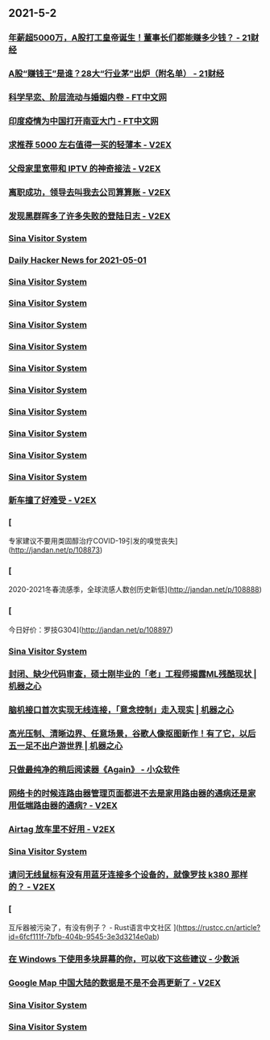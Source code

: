 
## 2021-5-2

### [年薪超5000万，A股打工皇帝诞生！董事长们都能赚多少钱？ - 21财经](https://m.21jingji.com/article/20210502/herald/9248555247bd8d55e9f805b4c8a8fdde.html)

### [A股“赚钱王”是谁？28大“行业茅”出炉（附名单） - 21财经](https://m.21jingji.com/article/20210502/herald/d1197d479bfbd3959b455ed8c46b4051.html)

### [科学早恋、阶层流动与婚姻内卷 - FT中文网](http://www.ftchinese.com/story/001092348)

### [印度疫情为中国打开南亚大门 - FT中文网](http://www.ftchinese.com/story/001092336)

### [求推荐 5000 左右值得一买的轻薄本 - V2EX](https://www.v2ex.com/t/774549)

### [父母家里宽带和 IPTV 的神奇接法 - V2EX](https://www.v2ex.com/t/774536)

### [离职成功，领导去叫我去公司算算账 - V2EX](https://www.v2ex.com/t/774535)

### [发现黑群晖多了许多失败的登陆日志 - V2EX](https://www.v2ex.com/t/774485)

### [Sina Visitor System](https://weibo.com/6543823943/KdAfV4K8A)

### [Daily Hacker News for 2021-05-01](https://www.daemonology.net/hn-daily/2021-05-01.html)

### [Sina Visitor System](https://weibo.com/1402400261/KdzuxBxD5)

### [Sina Visitor System](https://weibo.com/1402400261/KdzqkFemE)

### [Sina Visitor System](https://weibo.com/1402400261/Kdzq7keMm)

### [Sina Visitor System](https://weibo.com/1402400261/KdzjybdT7)

### [Sina Visitor System](https://weibo.com/1402400261/Kdzho3bZB)

### [Sina Visitor System](https://weibo.com/1715118170/KdAg31fOJ)

### [Sina Visitor System](https://weibo.com/1715118170/KdzRiwIBi)

### [Sina Visitor System](https://weibo.com/1715118170/KdztjBIJy)

### [Sina Visitor System](https://weibo.com/1715118170/Kdz4TcYQ1)

### [Sina Visitor System](https://weibo.com/1715118170/KdyGdsePJ)

### [新车撞了好难受 - V2EX](https://www.v2ex.com/t/774599)

### [
专家建议不要用类固醇治疗COVID-19引发的嗅觉丧失](http://jandan.net/p/108873)

### [
2020-2021冬春流感季，全球流感人数创历史新低](http://jandan.net/p/108888)

### [
今日好价：罗技G304](http://jandan.net/p/108897)

### [Sina Visitor System](https://weibo.com/1715118170/KdAEqrzle)

### [封闭、缺少代码审查，硕士刚毕业的「老」工程师揭露ML残酷现状 | 机器之心](https://www.jiqizhixin.com/articles/2021-05-02-3)

### [脑机接口首次实现无线连接，「意念控制」走入现实 | 机器之心](https://www.jiqizhixin.com/articles/2021-05-02-2)

### [高光压制、清晰边界、任意场景，谷歌人像抠图新作！有了它，以后五一足不出户游世界 | 机器之心](https://www.jiqizhixin.com/articles/2021-05-02)

### [只做最纯净的稍后阅读器《Again》 - 小众软件](https://www.appinn.com/again-for-ios/)

### [网络卡的时候连路由器管理页面都进不去是家用路由器的通病还是家用低端路由器的通病? - V2EX](https://www.v2ex.com/t/774596)

### [Airtag 放车里不好用 - V2EX](https://www.v2ex.com/t/774545)

### [Sina Visitor System](https://weibo.com/1715118170/KdB2KCYrO)

### [请问无线鼠标有没有用蓝牙连接多个设备的，就像罗技 k380 那样的？ - V2EX](https://www.v2ex.com/t/774558)

### [
互斥器被污染了，有没有例子？ - Rust语言中文社区
](https://rustcc.cn/article?id=6fcf111f-7bfb-404b-9545-3e3d3214e0ab)

### [在 Windows 下使用多块屏幕的你，可以收下这些建议 - 少数派](https://sspai.com/post/66381)

### [Google Map 中国大陆的数据是不是不会再更新了 - V2EX](https://www.v2ex.com/t/774611)

### [Sina Visitor System](https://weibo.com/1746173800/KdCdn54NF)

### [Sina Visitor System](https://weibo.com/1642628345/KdC1Zu7jp)